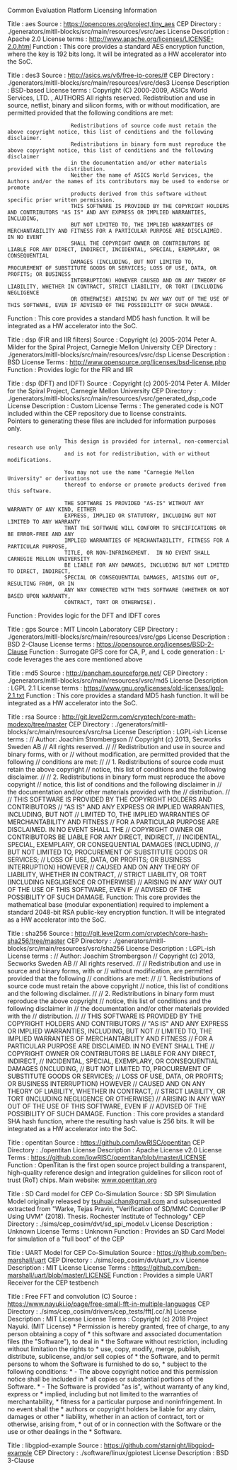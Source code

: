 Common Evaluation Platform Licensing Information

Title               : aes
Source              : https://opencores.org/project,tiny_aes
CEP Directory       : ./generators/mitll-blocks/src/main/resources/vsrc/aes
License Description : Apache 2.0
License terms       : http://www.apache.org/licenses/LICENSE-2.0.html
Function            : This core provides a standard AES encryption function, where the key is 192 bits long.  It will be integrated as a HW accelerator into the SoC.

Title               : des3
Source              : http://asics.ws/v6/free-ip-cores/#
CEP Directory       : ./generators/mitll-blocks/src/main/resources/vsrc/des3
License Description : BSD-based
License terms       :   Copyright (C) 2000-2009, ASICs World Services, LTD. , AUTHORS All rights reserved. Redistribution and use in source, netlist, 
                        binary and silicon forms, with or without modification, are permitted provided that the following conditions are met: 

                        Redistributions of source code must retain the above copyright notice, this list of conditions and the following disclaimer.
                        Redistributions in binary form must reproduce the above copyright notice, this list of conditions and the following disclaimer 
                        in the documentation and/or other materials provided with the distribution.
                        Neither the name of ASICS World Services, the Authors and/or the names of its contributors may be used to endorse or promote 
                        products derived from this software without specific prior written permission.
                        THIS SOFTWARE IS PROVIDED BY THE COPYRIGHT HOLDERS AND CONTRIBUTORS "AS IS" AND ANY EXPRESS OR IMPLIED WARRANTIES, INCLUDING, 
                        BUT NOT LIMITED TO, THE IMPLIED WARRANTIES OF MERCHANTABILITY AND FITNESS FOR A PARTICULAR PURPOSE ARE DISCLAIMED. IN NO EVENT 
                        SHALL THE COPYRIGHT OWNER OR CONTRIBUTORS BE LIABLE FOR ANY DIRECT, INDIRECT, INCIDENTAL, SPECIAL, EXEMPLARY, OR CONSEQUENTIAL 
                        DAMAGES (INCLUDING, BUT NOT LIMITED TO, PROCUREMENT OF SUBSTITUTE GOODS OR SERVICES; LOSS OF USE, DATA, OR PROFITS; OR BUSINESS 
                        INTERRUPTION) HOWEVER CAUSED AND ON ANY THEORY OF LIABILITY, WHETHER IN CONTRACT, STRICT LIABILITY, OR TORT (INCLUDING NEGLIGENCE 
                        OR OTHERWISE) ARISING IN ANY WAY OUT OF THE USE OF THIS SOFTWARE, EVEN IF ADVISED OF THE POSSIBILITY OF SUCH DAMAGE.
Function            :  This core provides a standard MD5 hash function.  It will be integrated as a HW accelerator into the SoC.

Title               : dsp (FIR and IIR filters)
Source              : Copyright (c) 2005-2014 Peter A. Milder for the Spiral Project, Carnegie Mellon University
CEP Directory       : ./generators/mitll-blocks/src/main/resources/vsrc/dsp
License Description : BSD
License Terms       : http://www.opensource.org/licenses/bsd-license.php
Function            : Provides logic for the FIR and IIR

Title               : dsp (DFT) and IDFT)
Source              : Copyright (c) 2005-2014 Peter A. Milder for the Spiral Project, Carnegie Mellon University
CEP Directory       : ./generators/mitll-blocks/src/main/resources/vsrc/generated_dsp_code
License Description : Custom
License Terms       : The generated code is NOT included within the CEP repository due to license constraints.  
                      Pointers to generating these files are included for information purposes only.

                      This design is provided for internal, non-commercial research use only
                      and is not for redistribution, with or without modifications.

                      You may not use the name "Carnegie Mellon University" or derivations
                      thereof to endorse or promote products derived from this software.
 
                      THE SOFTWARE IS PROVIDED "AS-IS" WITHOUT ANY WARRANTY OF ANY KIND, EITHER
                      EXPRESS, IMPLIED OR STATUTORY, INCLUDING BUT NOT LIMITED TO ANY WARRANTY
                      THAT THE SOFTWARE WILL CONFORM TO SPECIFICATIONS OR BE ERROR-FREE AND ANY
                      IMPLIED WARRANTIES OF MERCHANTABILITY, FITNESS FOR A PARTICULAR PURPOSE,
                      TITLE, OR NON-INFRINGEMENT.  IN NO EVENT SHALL CARNEGIE MELLON UNIVERSITY
                      BE LIABLE FOR ANY DAMAGES, INCLUDING BUT NOT LIMITED TO DIRECT, INDIRECT,
                      SPECIAL OR CONSEQUENTIAL DAMAGES, ARISING OUT OF, RESULTING FROM, OR IN
                      ANY WAY CONNECTED WITH THIS SOFTWARE (WHETHER OR NOT BASED UPON WARRANTY,
                      CONTRACT, TORT OR OTHERWISE).
Function            : Provides logic for the DFT and IDFT cores

Title               : gps
Source              : MIT Lincoln Laboratory
CEP Directory       : ./generators/mitll-blocks/src/main/resources/vsrc/gps
License Description : BSD 2-Clause
License terms       : https://opensource.org/licenses/BSD-2-Clause
Function            : Surrogate GPS core for CA, P, and L code generation
                    : L-code leverages the aes core mentioned above

Title               : md5
Source              : http://pancham.sourceforge.net/
CEP Directory       : ./generators/mitll-blocks/src/main/resources/vsrc/md5
License Description : LGPL 2.1
License terms       : https://www.gnu.org/licenses/old-licenses/lgpl-2.1.txt
Function            : This core provides a standard MD5 hash function.  It will be integrated as a HW accelerator into the SoC.

Title               : rsa
Source              : http://git.level2crm.com/cryptech/core-math-modexp/tree/master
CEP Directory       : ./generators/mitll-blocks/src/main/resources/vsrc/rsa
License Description : LGPL-ish
License terms       : // Author: Joachim Strombergson
                      // Copyright (c) 2013, Secworks Sweden AB
                      // All rights reserved.
                      //
                      // Redistribution and use in source and binary forms, with or
                      // without modification, are permitted provided that the following
                      // conditions are met:
                      //
                      // 1. Redistributions of source code must retain the above copyright
                      //    notice, this list of conditions and the following disclaimer.
                      //
                      // 2. Redistributions in binary form must reproduce the above copyright
                      //    notice, this list of conditions and the following disclaimer in
                      //    the documentation and/or other materials provided with the
                      //    distribution.
                      //
                      // THIS SOFTWARE IS PROVIDED BY THE COPYRIGHT HOLDERS AND CONTRIBUTORS
                      // "AS IS" AND ANY EXPRESS OR IMPLIED WARRANTIES, INCLUDING, BUT NOT
                      // LIMITED TO, THE IMPLIED WARRANTIES OF MERCHANTABILITY AND FITNESS
                      // FOR A PARTICULAR PURPOSE ARE DISCLAIMED. IN NO EVENT SHALL THE
                      // COPYRIGHT OWNER OR CONTRIBUTORS BE LIABLE FOR ANY DIRECT, INDIRECT,
                      // INCIDENTAL, SPECIAL, EXEMPLARY, OR CONSEQUENTIAL DAMAGES (INCLUDING,
                      // BUT NOT LIMITED TO, PROCUREMENT OF SUBSTITUTE GOODS OR SERVICES;
                      // LOSS OF USE, DATA, OR PROFITS; OR BUSINESS INTERRUPTION) HOWEVER
                      // CAUSED AND ON ANY THEORY OF LIABILITY, WHETHER IN CONTRACT,
                      // STRICT LIABILITY, OR TORT (INCLUDING NEGLIGENCE OR OTHERWISE)
                      // ARISING IN ANY WAY OUT OF THE USE OF THIS SOFTWARE, EVEN IF
                      // ADVISED OF THE POSSIBILITY OF SUCH DAMAGE.
Function:             This core provides the mathematical base (modular exponentiation) required to implement a standard 2048-bit 
                      RSA public-key encryption function.  It will be integrated as a HW accelerator into the SoC.

Title               : sha256
Source              : http://git.level2crm.com/cryptech/core-hash-sha256/tree/master
CEP Directory       : ./generators/mitll-blocks/src/main/resources/vsrc/sha256
License Description : LGPL-ish
License terms       : // Author: Joachim Strombergson
                      // Copyright (c) 2013, Secworks Sweden AB
                      // All rights reserved.
                      //
                      // Redistribution and use in source and binary forms, with or
                      // without modification, are permitted provided that the following
                      // conditions are met:
                      //
                      // 1. Redistributions of source code must retain the above copyright
                      //    notice, this list of conditions and the following disclaimer.
                      //
                      // 2. Redistributions in binary form must reproduce the above copyright
                      //    notice, this list of conditions and the following disclaimer in
                      //    the documentation and/or other materials provided with the
                      //    distribution.
                      //
                      // THIS SOFTWARE IS PROVIDED BY THE COPYRIGHT HOLDERS AND CONTRIBUTORS
                      // "AS IS" AND ANY EXPRESS OR IMPLIED WARRANTIES, INCLUDING, BUT NOT
                      // LIMITED TO, THE IMPLIED WARRANTIES OF MERCHANTABILITY AND FITNESS
                      // FOR A PARTICULAR PURPOSE ARE DISCLAIMED. IN NO EVENT SHALL THE
                      // COPYRIGHT OWNER OR CONTRIBUTORS BE LIABLE FOR ANY DIRECT, INDIRECT,
                      // INCIDENTAL, SPECIAL, EXEMPLARY, OR CONSEQUENTIAL DAMAGES (INCLUDING,
                      // BUT NOT LIMITED TO, PROCUREMENT OF SUBSTITUTE GOODS OR SERVICES;
                      // LOSS OF USE, DATA, OR PROFITS; OR BUSINESS INTERRUPTION) HOWEVER
                      // CAUSED AND ON ANY THEORY OF LIABILITY, WHETHER IN CONTRACT,
                      // STRICT LIABILITY, OR TORT (INCLUDING NEGLIGENCE OR OTHERWISE)
                      // ARISING IN ANY WAY OUT OF THE USE OF THIS SOFTWARE, EVEN IF
                      // ADVISED OF THE POSSIBILITY OF SUCH DAMAGE.
Function            : This core provides a standard SHA hash function, where the resulting hash value is 256 bits.  It will be integrated as a HW accelerator into the SoC.

Title               : opentitan
Source              : https://github.com/lowRISC/opentitan
CEP Directory       : ./opentitan
License Description : Apache License v2.0
License Terms       : https://github.com/lowRISC/opentitan/blob/master/LICENSE
Function            : OpenTitan is the first open source project building a transparent, high-quality reference design and integration guidelines for silicon root of trust (RoT) chips.
                      Main website: www.opentitan.org

Title               : SD Card model for CEP Co-Simulation
Source              : SD SPI Simulation Model originally released by tsuhuai.chan@gmail.com and subsequented extracted from "Warke, Tejas Pravin, "Verification of 
                      SD/MMC Controller IP Using UVM" (2018). Thesis. Rochester Institute of Technology"
CEP Directory       : ./sims/cep_cosim/dvt/sd_spi_model.v
License Description : Unknown
License Terms       : Unknown
Function            : Provides an SD Card Model for simulation of a "full boot" of the CEP

Title               : UART Model for CEP Co-Simulation
Source              : https://github.com/ben-marshall/uart
CEP Directory       : ./sims/cep_cosim/dvt/uart_rx.v
License Description : MIT License
License Terms       : https://github.com/ben-marshall/uart/blob/master/LICENSE
Function            : Provides a simple UART Receiver for the CEP testbench

Title               : Free FFT and convolution (C)
Source              : https://www.nayuki.io/page/free-small-fft-in-multiple-languages
CEP Directory       : ./sims/cep_cosim/drivers/cep_tests/fft[.cc/.h]
License Description : MIT License
License Terms       : Copyright (c) 2018 Project Nayuki. (MIT License)
                      * Permission is hereby granted, free of charge, to any person obtaining a copy of
                      * this software and associated documentation files (the "Software"), to deal in
                      * the Software without restriction, including without limitation the rights to
                      * use, copy, modify, merge, publish, distribute, sublicense, and/or sell copies of
                      * the Software, and to permit persons to whom the Software is furnished to do so,
                      * subject to the following conditions:
                      * - The above copyright notice and this permission notice shall be included in
                      *   all copies or substantial portions of the Software.
                      * - The Software is provided "as is", without warranty of any kind, express or
                      *   implied, including but not limited to the warranties of merchantability,
                      *   fitness for a particular purpose and noninfringement. In no event shall the
                      *   authors or copyright holders be liable for any claim, damages or other
                      *   liability, whether in an action of contract, tort or otherwise, arising from,
                      *   out of or in connection with the Software or the use or other dealings in the
                      *   Software.

Title               : libgpiod-example
Source              : https://github.com/starnight/libgpiod-example
CEP Directory       : ./software/linux/gpiotest
License Description : BSD 3-Clause